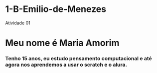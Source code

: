 # 1-B-Emilio-de-Menezes
Atividade 01

# Meu nome é Maria Amorim

### Tenho 15 anos, eu estudo pensamento computacional e até agora nos aprendemos a usar o scratch e o alura.

